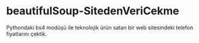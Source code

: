 # beautifulSoup-SitedenVeriCekme

Pythondaki bs4 modüşü ile teknolojik ürün satan bir web sitesindeki telefon fiyatlarını çektik.
